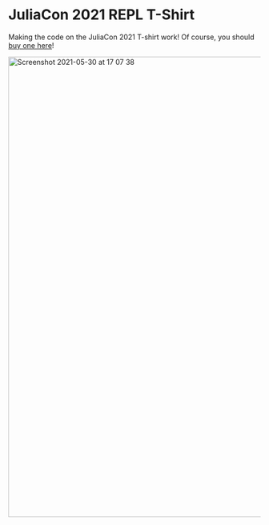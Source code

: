 # JuliaCon 2021 REPL T-Shirt

Making the code on the JuliaCon 2021 T-shirt work! Of course, you should [buy one here](https://www.bonfire.com/juliacon-repl/)!

<img width="919" alt="Screenshot 2021-05-30 at 17 07 38" src="https://user-images.githubusercontent.com/187980/120109394-8ca0b000-c169-11eb-8617-e55bb0a44cee.png">
